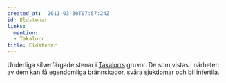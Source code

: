 ```yaml
---
created_at: '2011-03-30T07:57:24Z'
id: Eldstenar
links:
  mention:
  - Takalorr
title: Eldstenar
---
```


Underliga silverfärgade stenar i [Takalorrs] gruvor. De som vistas i närheten av dem kan få
egendomliga brännskador, svåra sjukdomar och bil infertila.

  [Takalorrs]: Takalorr
